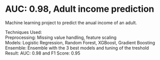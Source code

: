 # AUC: 0.98, Adult income prediction
Machine learning project to predict the anual income of an adult.

Techniques Used:  
Preprocessing: Missing value handling, feature scaling  
Models: Logistic Regression, Random Forest, XGBoost, Gradient Boosting  
Ensemble: Ensemble with the 3 best models and tuning of the treshold
Result: AUC: 0.98 and F1 Score: 0.95
